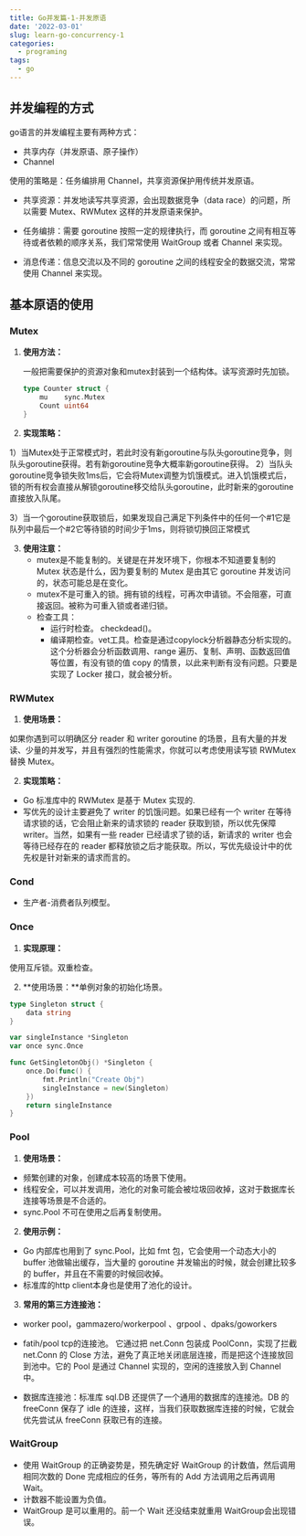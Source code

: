```yaml
---
title: Go并发篇-1-并发原语
date: '2022-03-01'
slug: learn-go-concurrency-1
categories:
  - programing
tags:
  - go
---
```

## 并发编程的方式

go语言的并发编程主要有两种方式：

- 共享内存（并发原语、原子操作）
- Channel

使用的策略是：任务编排用 Channel，共享资源保护用传统并发原语。

- 共享资源：并发地读写共享资源，会出现数据竞争（data race）的问题，所以需要 Mutex、RWMutex 这样的并发原语来保护。

- 任务编排：需要 goroutine 按照一定的规律执行，而 goroutine 之间有相互等待或者依赖的顺序关系，我们常常使用 WaitGroup 或者 Channel 来实现。

- 消息传递：信息交流以及不同的 goroutine 之间的线程安全的数据交流，常常使用 Channel 来实现。

## 基本原语的使用

### Mutex

1. **使用方法：**

   一般把需要保护的资源对象和mutex封装到一个结构体。读写资源时先加锁。

   ```go
   type Counter struct {
       mu    sync.Mutex
       Count uint64
   }
   ```

2. **实现策略：**

  1）当Mutex处于正常模式时，若此时没有新goroutine与队头goroutine竞争，则队头goroutine获得。若有新goroutine竞争大概率新goroutine获得。
  2）当队头goroutine竞争锁失败1ms后，它会将Mutex调整为饥饿模式。进入饥饿模式后，锁的所有权会直接从解锁goroutine移交给队头goroutine，此时新来的goroutine直接放入队尾。

  3）当一个goroutine获取锁后，如果发现自己满足下列条件中的任何一个#1它是队列中最后一个#2它等待锁的时间少于1ms，则将锁切换回正常模式

3. **使用注意：**
   - mutex是不能复制的。关键是在并发环境下，你根本不知道要复制的 Mutex 状态是什么，因为要复制的 Mutex 是由其它 goroutine 并发访问的，状态可能总是在变化。
   - mutex不是可重入的锁。拥有锁的线程，可再次申请锁。不会阻塞，可直接返回。被称为可重入锁或者递归锁。
   - 检查工具：
     - 运行时检查。 checkdead()。
     - 编译期检查。vet工具。检查是通过copylock分析器静态分析实现的。这个分析器会分析函数调用、range 遍历、复制、声明、函数返回值等位置，有没有锁的值 copy 的情景，以此来判断有没有问题。只要是实现了 Locker 接口，就会被分析。

### RWMutex 

1. **使用场景：**

如果你遇到可以明确区分 reader 和 writer goroutine 的场景，且有大量的并发读、少量的并发写，并且有强烈的性能需求，你就可以考虑使用读写锁 RWMutex 替换 Mutex。

2. **实现策略：**

- Go 标准库中的 RWMutex 是基于 Mutex 实现的.
- 写优先的设计主要避免了 writer 的饥饿问题。如果已经有一个 writer 在等待请求锁的话，它会阻止新来的请求锁的 reader 获取到锁，所以优先保障 writer。当然，如果有一些 reader 已经请求了锁的话，新请求的 writer 也会等待已经存在的 reader 都释放锁之后才能获取。所以，写优先级设计中的优先权是针对新来的请求而言的。

### Cond

- 生产者-消费者队列模型。

### Once
1. **实现原理：**

使用互斥锁。双重检查。

2. **使用场景：**单例对象的初始化场景。

```go
type Singleton struct {
	data string
}

var singleInstance *Singleton
var once sync.Once

func GetSingletonObj() *Singleton {
	once.Do(func() {
		fmt.Println("Create Obj")
		singleInstance = new(Singleton)
	})
	return singleInstance
}
```

### Pool

1. **使用场景：**

- 频繁创建的对象，创建成本较高的场景下使用。
- 线程安全，可以并发调用，池化的对象可能会被垃圾回收掉，这对于数据库长连接等场景是不合适的。
- sync.Pool 不可在使用之后再复制使用。

2. **使用示例：**

- Go 内部库也用到了 sync.Pool，比如 fmt 包，它会使用一个动态大小的 buffer 池做输出缓存，当大量的 goroutine 并发输出的时候，就会创建比较多的 buffer，并且在不需要的时候回收掉。
- 标准库的http client本身也是使用了池化的设计。

3. **常用的第三方连接池：**

- worker pool，gammazero/workerpool 、grpool 、dpaks/goworkers

- fatih/pool tcp的连接池。 它通过把 net.Conn 包装成 PoolConn，实现了拦截 net.Conn 的 Close 方法，避免了真正地关闭底层连接，而是把这个连接放回到池中。它的 Pool 是通过 Channel 实现的，空闲的连接放入到 Channel 中。
- 数据库连接池：标准库 sql.DB 还提供了一个通用的数据库的连接池。DB 的 freeConn 保存了 idle 的连接，这样，当我们获取数据库连接的时候，它就会优先尝试从 freeConn 获取已有的连接。

### WaitGroup

-   使用 WaitGroup 的正确姿势是，预先确定好 WaitGroup 的计数值，然后调用相同次数的 Done 完成相应的任务，等所有的 Add 方法调用之后再调用 Wait。
-   计数器不能设置为负值。
-   WaitGroup 是可以重用的。前一个 Wait 还没结束就重用 WaitGroup会出现错误。